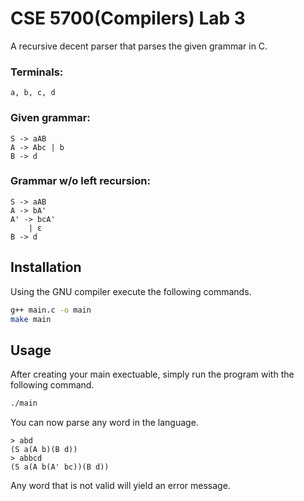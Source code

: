 # CSE 5700(Compilers) Lab 3

A recursive decent parser that parses the given grammar in C.

### Terminals:

    a, b, c, d

### Given grammar:

    S -> aAB
    A -> Abc | b
    B -> d

### Grammar w/o left recursion:

    S -> aAB
    A -> bA'
    A' -> bcA'
        | ε
    B -> d

## Installation

Using the GNU compiler execute the following commands.

```bash
g++ main.c -o main
make main
```

## Usage

After creating your main exectuable, simply run the program with the following command.

```bash
./main
```

You can now parse any word in the language.

```
> abd
(S a(A b)(B d))
> abbcd
(S a(A b(A' bc))(B d))
```

Any word that is not valid will yield an error message.
